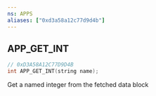 ```yaml
---
ns: APPS
aliases: ["0xd3a58a12c77d9d4b"]
---
```

## APP_GET_INT

```c
// 0xD3A58A12C77D9D4B
int APP_GET_INT(string name);
```

Get a named integer from the fetched data block


